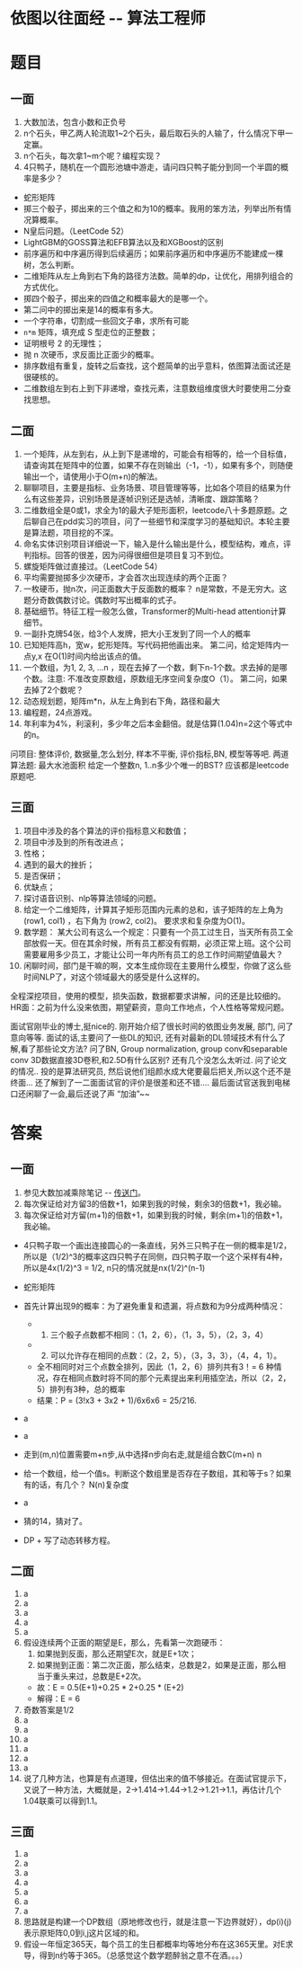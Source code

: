 # 依图以往面经 -- 算法工程师

# 题目

## 一面
1. 大数加法，包含小数和正负号
2. n个石头，甲乙两人轮流取1~2个石头，最后取石头的人输了，什么情况下甲一定赢。
3. n个石头，每次拿1~m个呢？编程实现？
4. 4只鸭子，随机在一个圆形池塘中游走，请问四只鸭子能分到同一个半圆的概率是多少？
- 蛇形矩阵
- 掷三个骰子，掷出来的三个值之和为10的概率。我用的笨方法，列举出所有情况算概率。
- N皇后问题。（LeetCode 52）
- LightGBM的GOSS算法和EFB算法以及和XGBoost的区别
- 前序遍历和中序遍历得到后续遍历；如果前序遍历和中序遍历不能建成一棵树，怎么判断。
- 二维矩阵从左上角到右下角的路径方法数。简单的dp，让优化，用排列组合的方式优化。
- 掷四个骰子，掷出来的四值之和概率最大的是哪一个。
- 第二问中的掷出来是14的概率有多大。
- 一个字符串，切割成一些回文子串，求所有可能
- `n*m` 矩阵，填充成 S 型走位的正整数；
- 证明根号 2 的无理性；
- 抛 n 次硬币，求反面比正面少的概率。
- 排序数组有重复，旋转之后查找，这个题简单的出乎意料，依图算法面试还是很硬核的。
- 二维数组左到右上到下非递增，查找元素，注意数组维度很大时要使用二分查找思想。


## 二面
1. 一个矩阵，从左到右，从上到下是递增的，可能会有相等的，给一个目标值，请查询其在矩阵中的位置，如果不存在则输出（-1，-1），如果有多个，则随便输出一个，请使用小于O(m+n)的解法。
2. 聊聊项目，主要是指标、业务场景、项目管理等等，比如各个项目的结果为什么有这些差异，识别场景是逐帧识别还是选帧，清晰度、跟踪策略？
3. 二维数组全是0或1，求全为1的最大子矩形面积，leetcode八十多题原题。之后聊自己在pdd实习的项目，问了一些细节和深度学习的基础知识。本轮主要是算法题，项目挖的不深。
4. 命名实体识别项目详细说一下，输入是什么输出是什么，模型结构，难点，评判指标。回答的很差，因为问得很细但是项目复习不到位。
5. 螺旋矩阵做过直接过。（LeetCode 54）
6. 平均需要抛掷多少次硬币，才会首次出现连续的两个正面？ 
7. 一枚硬币，抛n次，问正面数大于反面数的概率？ n是常数，不是无穷大。这题分奇数偶数讨论。偶数时写出概率的式子。
8. 基础细节。特征工程一般怎么做，Transformer的Multi-head attention计算细节。
9. 一副扑克牌54张，给3个人发牌，把大小王发到了同一个人的概率
10. 已知矩阵高h，宽w，蛇形矩阵。写代码把他画出来。 第二问，给定矩阵内一点y,x 在O(1)时间内给出该点的值。
11. 一个数组，为1, 2, 3, ...n ，现在去掉了一个数，剩下n-1个数。求去掉的是哪个数。注意: 不准改变原数组，原数组无序空间复杂度O（1）。 第二问，如果去掉了2个数呢？
12. 动态规划题，矩阵m*n，从左上角到右下角，路径和最大
13. 编程题，24点游戏。
14. 年利率为4%，利滚利，多少年之后本金翻倍。就是估算(1.04)n=2这个等式中的n。


问项目:
整体评价, 数据量,怎么划分, 样本不平衡, 评价指标,BN, 模型等等吧.
两道算法题:
最大水池面积
给定一个整数n, 1..n多少个唯一的BST?
应该都是leetcode原题吧.

## 三面
1. 项目中涉及的各个算法的评价指标意义和数值；
2. 项目中涉及到的所有改进点；
3. 性格；
4. 遇到的最大的挫折；
5. 是否保研；
6. 优缺点；
7. 探讨语音识别、nlp等算法领域的问题。
8. 给定一个二维矩阵，计算其子矩形范围内元素的总和，该子矩阵的左上角为 (row1, col1) ，右下角为 (row2, col2)。 要求求和复杂度为O(1)。
9. 数学题： 某大公司有这么一个规定：只要有一个员工过生日，当天所有员工全部放假一天。但在其余时候，所有员工都没有假期，必须正常上班。这个公司需要雇用多少员工，才能让公司一年内所有员工的总工作时间期望值最大？
10. 闲聊时间，部门是干嘛的啊，文本生成你现在主要用什么模型，你做了这么些时间NLP了，对这个领域最大的感受是什么这样的。

全程深挖项目，使用的模型，损失函数，数据都要求讲解，问的还是比较细的。
HR面：之前为什么没来依图，期望薪资，意向工作地点，个人性格等常规问题。


面试官刚毕业的博士,挺nice的.
刚开始介绍了很长时间的依图业务发展, 部门, 问了意向等等.
面试的话,主要问了一些DL的知识, 还有对最新的DL领域技术有什么了解,看了那些论文方法?
问了BN, Group normalization, group conv和separable conv
3D数据直接3D卷积,和2.5D有什么区别?
还有几个没怎么太听过.
问了论文的情况..
投的是算法研究员, 然后说他们组颜水成大佬要最后把关,所以这个还不是终面...
还了解到了一二面面试官的评价是很差和还不错....
最后面试官送我到电梯口还闲聊了一会,最后还说了声 “加油”~~



# 答案
## 一面
1. 参见大数加减乘除笔记 -- [传送门](https://github.com/Weizhuo-Zhang/leetcode_kick/blob/master/yitu_interview/answer_notes/big_number_operation.md)。
2. 每次保证给对方留3的倍数+1，如果到我的时候，剩余3的倍数+1，我必输。
3. 每次保证给对方留(m+1)的倍数+1，如果到我的时候，剩余(m+1)的倍数+1，我必输。
- 4只鸭子取一个画出连接圆心的一条直线，另外三只鸭子在一侧的概率是1/2，所以是（1/2)^3的概率这四只鸭子在同侧，四只鸭子取一个这个采样有4种，所以是4x(1/2)^3 = 1/2, n只的情况就是nx(1/2)^(n-1)
- 蛇形矩阵
- 首先计算出现9的概率：为了避免重复和遗漏，将点数和为9分成两种情况：
   - 1. 三个骰子点数都不相同：（1，2，6），（1，3，5），（2，3，4）
   - 2. 可以允许存在相同的点数：（2，2，5），（3，3，3），（4，4，1）。
   - 全不相同时对三个点数全排列，因此（1，2，6）排列共有3！= 6 种情况，存在相同点数时将不同的那个元素提出来利用插空法，所以（2，2，5）排列有3种，总的概率
   - 结果：P = (3!x3 + 3x2 + 1)/6x6x6 = 25/216.

- a
- a
- 走到(m,n)位置需要m+n步,从中选择n步向右走,就是组合数C(m+n) n
- 给一个数组，给一个值s。判断这个数组里是否存在子数组，其和等于s？如果有的话，有几个？ N(n)复杂度
- a
- 猜的14，猜对了。
- DP + 写了动态转移方程。


## 二面
1. a
2. a
3. a
4. a
5. a
6. 假设连续两个正面的期望是E，那么，先看第一次跑硬币：
   1. 如果抛到反面，那么还期望E次，就是E+1次；
   2. 如果抛到正面：第二次正面，那么结束，总数是2，如果是正面，那么相当于重头来过，总数是E+2次。
   - 故：E = 0.5(E+1)+0.25 * 2+0.25 * (E+2)
   - 解得：E = 6
7. 奇数答案是1/2
8. a
9. a
10. a
11. a
12. a
13. a
14. 说了几种方法，也算是有点道理，但估出来的值不够接近。在面试官提示下，又说了一种方法，大概就是，2->1.414->1.44->1.2->1.21->1.1，再估计几个1.04联乘可以得到1.1。

## 三面
1. a
2. a
3. a
4. a
5. a
6. a
7. a
8. 思路就是构建一个DP数组（原地修改也行，就是注意一下边界就好），dp(i)(j)表示原矩阵0,0到i,j这片区域的和。
9. 假设一年恒定365天，每个员工的生日都概率均等地分布在这365天里。对E求导，得到n约等于365。（总感觉这个数学题醉翁之意不在酒。。。）